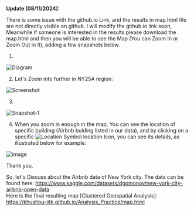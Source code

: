 **Update [08/11/2024]:** 

There is some issue with the github.io Link, and the results in map.html file are not directly visible on github. 
                      I will modify the github.io link soon, Meanwhile if someone is interested in the results please download the map.html and then you will be able to see the Map (You can Zoom In or Zoom Out in It), adding a few snapshots below. 
                      
1. 
![Diagram](https://github.com/user-attachments/assets/5c60565e-0372-49bc-bbbc-fcd25cea2017)

2. Let's Zoom into further in NY25A region: 

 ![Screenshot](https://github.com/user-attachments/assets/d2b6388a-7764-42da-82fd-9a09729cda57)

3.

![Snapshot-1](https://github.com/user-attachments/assets/13cb14f0-d012-49f0-a6e3-7b26997d8cfa)

4. When you zoom in enough in the map; You can see the location of specific building (Airbnb bulding listed in our data), and by clicking on a specific ![Location Symbol](https://github.com/user-attachments/assets/1a77e94a-79f4-48f2-95f2-3ccd03c27782) location Icon, you can see its details, as illustrated below for example:

 ![image](https://github.com/user-attachments/assets/42414556-93d2-4077-82c9-cf1bb61483bc)

 Thank you,

So, let's Discuss about the Airbnb data of New York city. 
  The data can be found here: https://www.kaggle.com/datasets/dgomonov/new-york-city-airbnb-open-data   
  Here is the final resulting map [Clustered Geospatial Analysis]: https://khushbu-iitk.github.io/Analysis_Practice/map.html
